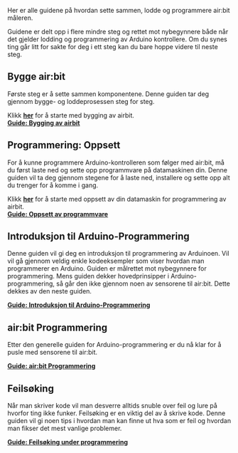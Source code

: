 Her er alle guidene på hvordan sette sammen, lodde og programmere air:bit måleren.

Guidene er delt opp i flere mindre steg og rettet mot nybegynnere både når det gjelder lodding og programmering av Arduino kontrollere. Om du synes ting går litt for sakte for deg i ett steg kan du bare hoppe videre til neste steg.

## Bygge air:bit

Første steg er å sette sammen komponentene. Denne guiden tar deg gjennom bygge- og loddeprosessen steg for steg.

Klikk **[her][build]** for å starte med bygging av airbit.  
**[Guide: Bygging av airbit][build]**

## Programmering: Oppsett

For å kunne programmere Arduino-kontrolleren som følger med air:bit, må du først laste ned og sette opp programmvare på datamaskinen din. Denne guiden vil ta deg gjennom stegene for å laste ned, installere og sette opp alt du trenger for å komme i gang.

Klikk **[her][prog-setup]** for å starte med oppsett av din datamaskin for programmering av airbit.  
**[Guide: Oppsett av programmvare][prog-setup]**

## Introduksjon til Arduino-Programmering

Denne guiden vil gi deg en introduksjon til programmering av Arduinoen. Vil vil gå gjennom veldig enkle kodeeksempler som viser hvordan man programmerer en Arduino. Guiden er målrettet mot nybegynnere for programmering. Mens guiden dekker hovedprinsipper i Arduino-programmering, så går den ikke gjennom noen av sensorene til air:bit. Dette dekkes av den neste guiden.

**[Guide: Introduksjon til Arduino-Programmering][intro-programming]**

## air:bit Programmering

Etter den generelle guiden for Arduino-programmering er du nå klar for å pusle med sensorene til air:bit.

**[Guide: air:bit Programmering][airbit-programming]**

## Feilsøking

Når man skriver kode vil man desverre alltids snuble over feil og lure på hvorfor ting ikke funker. Feilsøking er en viktig del av å skrive kode. Denne guiden vil gi noen tips i hvordan man kan finne ut hva som er feil og hvordan man fikser det mest vanlige problemer.

**[Guide: Feilsøking under programmering][error-debugging]**

[build]: Guide-Bygging-og-Lodding
[prog-setup]: Guide-Oppsett-for-programmering
[intro-programming]: Introduksjon-til-Arduino-programmering
[airbit-programming]: airbit-Programmering
[error-debugging]: Feilsøking-av-programmeringsfeil
